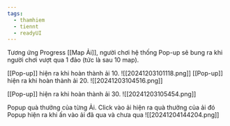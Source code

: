 ```yaml
---
tags:
  - thamhiem
  - tiennt
  - readyUI
---
```

Tương ứng Progress [[Map Ải]], người chơi hệ thống Pop-up sẽ bung ra khi người chơi vượt qua 1 đảo (tức là sau 10 map).

[[Pop-up]] hiện ra khi hoàn thành ải 10.
![[20241203101118.png]]
[[Pop-up]] hiện ra khi hoàn thành ải 20.
![[20241203104516.png]]

[[Pop-up]] hiện ra khi hoàn thành ải 30.
![[20241203105454.png]]

Popup quà thưởng của từng Ải. Click vào ải hiện ra quà thưởng của ải đó
Popup hiện ra khi ấn vào ải đã qua và chưa qua
![[20241204144204.png]]